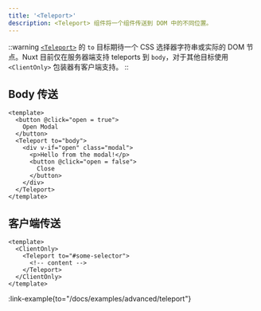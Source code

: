 ```yaml
---
title: '<Teleport>'
description: <Teleport> 组件将一个组件传送到 DOM 中的不同位置。
---
```


::warning
[`<Teleport>`](https://vuejs.org/guide/built-ins/teleport.html) 的 `to` 目标期待一个 CSS 选择器字符串或实际的 DOM 节点。Nuxt 目前仅在服务器端支持 teleports 到 `body`，对于其他目标使用 `<ClientOnly>` 包装器有客户端支持。
::

## Body 传送

```vue
<template>
  <button @click="open = true">
    Open Modal
  </button>
  <Teleport to="body">
    <div v-if="open" class="modal">
      <p>Hello from the modal!</p>
      <button @click="open = false">
        Close
      </button>
    </div>
  </Teleport>
</template>
```

## 客户端传送

```vue
<template>
  <ClientOnly>
    <Teleport to="#some-selector">
      <!-- content -->
    </Teleport>
  </ClientOnly>
</template>
```

:link-example{to="/docs/examples/advanced/teleport"}
